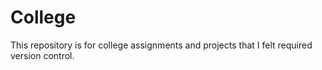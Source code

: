 # College

This repository is for college assignments and projects that I felt required version control.
